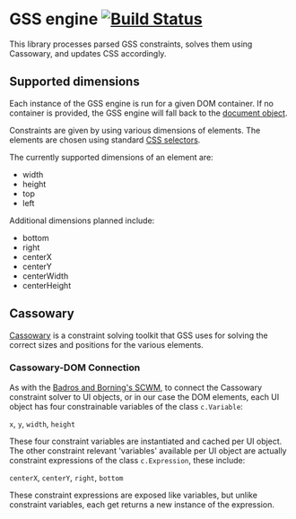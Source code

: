 GSS engine [![Build Status](https://travis-ci.org/the-gss/engine.png?branch=master)](https://travis-ci.org/the-gss/engine)
==========

This library processes parsed GSS constraints, solves them using Cassowary, and updates CSS accordingly.

## Supported dimensions

Each instance of the GSS engine is run for a given DOM container. If no container is provided, the GSS engine will fall back to the [document object](https://developer.mozilla.org/en-US/docs/Web/API/document).

Constraints are given by using various dimensions of elements. The elements are chosen using standard [CSS selectors](https://developer.mozilla.org/en-US/docs/Web/Guide/CSS/Getting_started/Selectors).

The currently supported dimensions of an element are:

* width
* height
* top
* left

Additional dimensions planned include:

* bottom
* right
* centerX
* centerY
* centerWidth
* centerHeight

## Cassowary

[Cassowary](http://www.cs.washington.edu/research/constraints/cassowary/) is a constraint solving toolkit that GSS uses for solving the correct sizes and positions for the various elements.

### Cassowary-DOM Connection

As with the [Badros and Borning's SCWM](http://www.jeffreynichols.com/papers/scwm-aaai.pdf), to connect the Cassowary constraint solver to UI objects, or in our case the DOM elements, each UI object has four constrainable variables of the class `c.Variable`:

`x`, `y`, `width`, `height`

These four constraint variables are instantiated and cached per UI object.  The other constraint relevant 'variables' available per UI object are actually constraint expressions of the class `c.Expression`, these include:

`centerX`, `centerY`, `right`, `bottom`

These constraint expressions are exposed like variables, but unlike constraint variables, each get returns a new instance of the expression.
